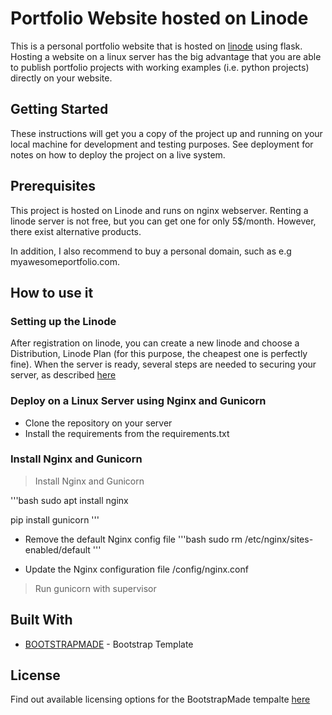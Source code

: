 # Portfolio Website hosted on Linode

This is a personal portfolio website that is hosted on [linode](www.linode.com) using flask. Hosting a website on a linux server has the big advantage that you are able to publish portfolio projects with working examples (i.e. python projects) directly on your website. 

## Getting Started

These instructions will get you a copy of the project up and running on your local machine for development and testing purposes. See deployment for notes on how to deploy the project on a live system.

## Prerequisites

This project is hosted on Linode and runs on nginx webserver. Renting a linode server is not free, but you can get one for only 5$/month. However, there exist alternative products.

In addition, I also recommend to buy a personal domain, such as e.g myawesomeportfolio.com.

## How to use it

### Setting up the Linode

After registration on linode, you can create a new linode and choose a Distribution, Linode Plan (for this purpose, the cheapest one is perfectly fine).
When the server is ready, several steps are needed to securing your server, as described [here](https://www.linode.com/docs/guides/securing-your-server/)

### Deploy on a Linux Server using Nginx and Gunicorn

- Clone the repository on your server
- Install the requirements from the requirements.txt

### Install Nginx and Gunicorn

> Install Nginx and Gunicorn

'''bash
sudo apt install nginx

pip install gunicorn 
'''

- Remove the default Nginx config file
'''bash
sudo rm /etc/nginx/sites-enabled/default
'''

- Update the Nginx configuration file /config/nginx.conf 

> Run gunicorn with supervisor
## Built With

* [BOOTSTRAPMADE](https://bootstrapmade.com/) - Bootstrap Template

## License

Find out available licensing options for the BootstrapMade tempalte [here](https://bootstrapmade.com/license/)

